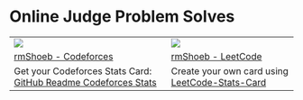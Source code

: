 # **Online Judge Problem Solves**

<table>
	<tr>
		<td>
			<img src="https://codeforces-stats-api.herokuapp.com/stats?username=rmShoeb&theme=2">
		</td>
		<td><img src="https://leetcard.jacoblin.cool/rmShoeb?theme=dark&ext=activity"></td>  
	</tr>
	<tr>
		<td><a href="https://codeforces.com/profile/rmShoeb">rmShoeb - Codeforces</a></td>
		<td><a href="https://leetcode.com/rmShoeb/">rmShoeb - LeetCode</a></td>
	</tr>
	<tr>
		<td>
			Get your Codeforces Stats Card: 
			<a href="https://github.com/wweverma1/github-readme-codeforces-stats">GitHub Readme Codeforces Stats</a>
		</td>
		<td>
			Create your own card using 
			<a href="https://github.com/JacobLinCool/LeetCode-Stats-Card">LeetCode-Stats-Card</a>
		</td>
	</tr>
</table>